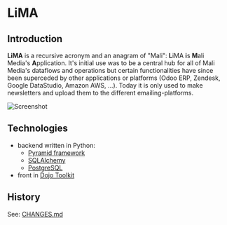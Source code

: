 # LiMA

## Introduction

**LiMA** is a recursive acronym and an anagram of "Mali": **L**iMA **i**s **M**ali Media's **A**pplication. It's initial use was to be a central hub for all of Mali Media's dataflows and operations but certain functionalities have since been superceded by other applications or platforms (Odoo ERP, Zendesk, Google DataStudio, Amazon AWS, ...). Today it is only used to make newsletters and upload them to the different emailing-platforms.

![Screenshot](./758px-Lima-scrshot.png)

## Technologies

- backend written in Python:
	- [Pyramid framework](https://trypyramid.com/)
	- [SQLAlchemy](https://www.sqlalchemy.org/)
	- [PostgreSQL](https://www.postgresql.org/)
- front in [Dojo Toolkit](https://dojotoolkit.org/)

## History

See: [CHANGES.md](./CHANGES.md)

